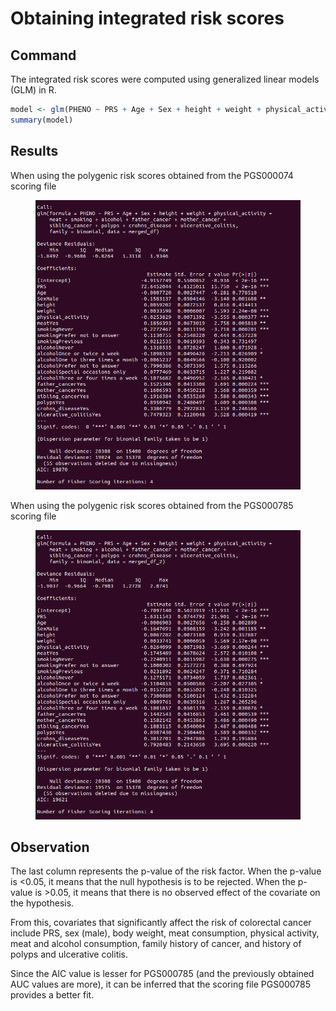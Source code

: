 # Obtaining integrated risk scores

## Command

The integrated risk scores were computed using generalized linear models (GLM) in R.

```r
model <- glm(PHENO ~ PRS + Age + Sex + height + weight + physical_activity + meat + smoking + alcohol + father_cancer + mother_cancer + sibling_cancer + polyps + crohns_disease + ulcerative_colitis, data = merged_df, family = binomial)
summary(model)
```

## Results

When using the polygenic risk scores obtained from the PGS000074 scoring file

<figure><img src="../.gitbook/assets/CRF + PRS1.png" alt=""><figcaption></figcaption></figure>

When using the polygenic risk scores obtained from the PGS000785 scoring file

<figure><img src="../.gitbook/assets/CRF + PRS2.png" alt=""><figcaption></figcaption></figure>

## Observation

The last column represents the p-value of the risk factor. When the p-value is <0.05, it means that the null hypothesis is to be rejected. When the p-value is >0.05, it means that there is no observed effect of the covariate on the hypothesis.

From this, covariates that significantly affect the risk of colorectal cancer include PRS, sex (male), body weight, meat consumption, physical activity, meat and alcohol consumption, family history of cancer, and history of polyps and ulcerative colitis.

Since the AIC value is lesser for PGS000785 (and the previously obtained AUC values are more), it can be inferred that the scoring file PGS000785 provides a better fit.

